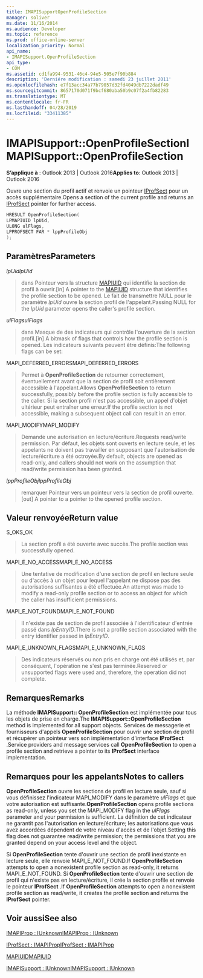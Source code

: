 ```yaml
---
title: IMAPISupportOpenProfileSection
manager: soliver
ms.date: 11/16/2014
ms.audience: Developer
ms.topic: reference
ms.prod: office-online-server
localization_priority: Normal
api_name:
- IMAPISupport.OpenProfileSection
api_type:
- COM
ms.assetid: cd1fa994-9531-46c4-94e5-505e7f90b884
description: 'Derniére modification : samedi 23 juillet 2011'
ms.openlocfilehash: e7f13acc34a77b79057d32fd4049db7222dadf49
ms.sourcegitcommit: 8657170d071f9bcf680aba50b9c07f2a4fb82283
ms.translationtype: MT
ms.contentlocale: fr-FR
ms.lasthandoff: 04/28/2019
ms.locfileid: "33411385"
---
```

# <a name="imapisupportopenprofilesection"></a><span data-ttu-id="84240-103">IMAPISupport::OpenProfileSection</span><span class="sxs-lookup"><span data-stu-id="84240-103">IMAPISupport::OpenProfileSection</span></span>

  
  
<span data-ttu-id="84240-104">**S’applique à** : Outlook 2013 | Outlook 2016</span><span class="sxs-lookup"><span data-stu-id="84240-104">**Applies to**: Outlook 2013 | Outlook 2016</span></span> 
  
<span data-ttu-id="84240-105">Ouvre une section du profil actif et renvoie un pointeur [IProfSect](iprofsectimapiprop.md) pour un accès supplémentaire.</span><span class="sxs-lookup"><span data-stu-id="84240-105">Opens a section of the current profile and returns an [IProfSect](iprofsectimapiprop.md) pointer for further access.</span></span> 
  
```cpp
HRESULT OpenProfileSection(
LPMAPIUID lpUid,
ULONG ulFlags,
LPPROFSECT FAR * lppProfileObj
);
```

## <a name="parameters"></a><span data-ttu-id="84240-106">Paramètres</span><span class="sxs-lookup"><span data-stu-id="84240-106">Parameters</span></span>

 <span data-ttu-id="84240-107">_lpUid_</span><span class="sxs-lookup"><span data-stu-id="84240-107">_lpUid_</span></span>
  
> <span data-ttu-id="84240-108">dans Pointeur vers la structure [MAPIUID](mapiuid.md) qui identifie la section de profil à ouvrir.</span><span class="sxs-lookup"><span data-stu-id="84240-108">[in] A pointer to the [MAPIUID](mapiuid.md) structure that identifies the profile section to be opened.</span></span> <span data-ttu-id="84240-109">Le fait de transmettre NULL pour le paramètre _lpUid_ ouvre la section profil de l'appelant.</span><span class="sxs-lookup"><span data-stu-id="84240-109">Passing NULL for the  _lpUid_ parameter opens the caller's profile section.</span></span> 
    
 <span data-ttu-id="84240-110">_ulFlags_</span><span class="sxs-lookup"><span data-stu-id="84240-110">_ulFlags_</span></span>
  
> <span data-ttu-id="84240-111">dans Masque de des indicateurs qui contrôle l'ouverture de la section profil.</span><span class="sxs-lookup"><span data-stu-id="84240-111">[in] A bitmask of flags that controls how the profile section is opened.</span></span> <span data-ttu-id="84240-112">Les indicateurs suivants peuvent être définis:</span><span class="sxs-lookup"><span data-stu-id="84240-112">The following flags can be set:</span></span>
    
<span data-ttu-id="84240-113">MAPI_DEFERRED_ERRORS</span><span class="sxs-lookup"><span data-stu-id="84240-113">MAPI_DEFERRED_ERRORS</span></span> 
  
> <span data-ttu-id="84240-114">Permet à **OpenProfileSection** de retourner correctement, éventuellement avant que la section de profil soit entièrement accessible à l'appelant.</span><span class="sxs-lookup"><span data-stu-id="84240-114">Allows **OpenProfileSection** to return successfully, possibly before the profile section is fully accessible to the caller.</span></span> <span data-ttu-id="84240-115">Si la section profil n'est pas accessible, un appel d'objet ultérieur peut entraîner une erreur.</span><span class="sxs-lookup"><span data-stu-id="84240-115">If the profile section is not accessible, making a subsequent object call can result in an error.</span></span> 
    
<span data-ttu-id="84240-116">MAPI_MODIFY</span><span class="sxs-lookup"><span data-stu-id="84240-116">MAPI_MODIFY</span></span> 
  
> <span data-ttu-id="84240-117">Demande une autorisation en lecture/écriture.</span><span class="sxs-lookup"><span data-stu-id="84240-117">Requests read/write permission.</span></span> <span data-ttu-id="84240-118">Par défaut, les objets sont ouverts en lecture seule, et les appelants ne doivent pas travailler en supposant que l'autorisation de lecture/écriture a été octroyée.</span><span class="sxs-lookup"><span data-stu-id="84240-118">By default, objects are opened as read-only, and callers should not work on the assumption that read/write permission has been granted.</span></span> 
    
 <span data-ttu-id="84240-119">_lppProfileObj_</span><span class="sxs-lookup"><span data-stu-id="84240-119">_lppProfileObj_</span></span>
  
> <span data-ttu-id="84240-120">remarquer Pointeur vers un pointeur vers la section de profil ouverte.</span><span class="sxs-lookup"><span data-stu-id="84240-120">[out] A pointer to a pointer to the opened profile section.</span></span>
    
## <a name="return-value"></a><span data-ttu-id="84240-121">Valeur renvoyée</span><span class="sxs-lookup"><span data-stu-id="84240-121">Return value</span></span>

<span data-ttu-id="84240-122">S_OK</span><span class="sxs-lookup"><span data-stu-id="84240-122">S_OK</span></span> 
  
> <span data-ttu-id="84240-123">La section profil a été ouverte avec succès.</span><span class="sxs-lookup"><span data-stu-id="84240-123">The profile section was successfully opened.</span></span>
    
<span data-ttu-id="84240-124">MAPI_E_NO_ACCESS</span><span class="sxs-lookup"><span data-stu-id="84240-124">MAPI_E_NO_ACCESS</span></span> 
  
> <span data-ttu-id="84240-125">Une tentative de modification d'une section de profil en lecture seule ou d'accès à un objet pour lequel l'appelant ne dispose pas des autorisations suffisantes a été effectuée.</span><span class="sxs-lookup"><span data-stu-id="84240-125">An attempt was made to modify a read-only profile section or to access an object for which the caller has insufficient permissions.</span></span>
    
<span data-ttu-id="84240-126">MAPI_E_NOT_FOUND</span><span class="sxs-lookup"><span data-stu-id="84240-126">MAPI_E_NOT_FOUND</span></span> 
  
> <span data-ttu-id="84240-127">Il n'existe pas de section de profil associée à l'identificateur d'entrée passé dans _lpEntryID_.</span><span class="sxs-lookup"><span data-stu-id="84240-127">There is not a profile section associated with the entry identifier passed in  _lpEntryID_.</span></span>
    
<span data-ttu-id="84240-128">MAPI_E_UNKNOWN_FLAGS</span><span class="sxs-lookup"><span data-stu-id="84240-128">MAPI_E_UNKNOWN_FLAGS</span></span> 
  
> <span data-ttu-id="84240-129">Des indicateurs réservés ou non pris en charge ont été utilisés et, par conséquent, l'opération ne s'est pas terminée.</span><span class="sxs-lookup"><span data-stu-id="84240-129">Reserved or unsupported flags were used and, therefore, the operation did not complete.</span></span>
    
## <a name="remarks"></a><span data-ttu-id="84240-130">Remarques</span><span class="sxs-lookup"><span data-stu-id="84240-130">Remarks</span></span>

<span data-ttu-id="84240-131">La méthode **IMAPISupport:: OpenProfileSection** est implémentée pour tous les objets de prise en charge.</span><span class="sxs-lookup"><span data-stu-id="84240-131">The **IMAPISupport::OpenProfileSection** method is implemented for all support objects.</span></span> <span data-ttu-id="84240-132">Services de messagerie et fournisseurs d'appels **OpenProfileSection** pour ouvrir une section de profil et récupérer un pointeur vers son implémentation d'interface **IProfSect** .</span><span class="sxs-lookup"><span data-stu-id="84240-132">Service providers and message services call **OpenProfileSection** to open a profile section and retrieve a pointer to its **IProfSect** interface implementation.</span></span> 
  
## <a name="notes-to-callers"></a><span data-ttu-id="84240-133">Remarques pour les appelants</span><span class="sxs-lookup"><span data-stu-id="84240-133">Notes to callers</span></span>

 <span data-ttu-id="84240-134">**OpenProfileSection** ouvre les sections de profil en lecture seule, sauf si vous définissez l'indicateur MAPI_MODIFY dans le paramètre _ulFlags_ et que votre autorisation est suffisante.</span><span class="sxs-lookup"><span data-stu-id="84240-134">**OpenProfileSection** opens profile sections as read-only, unless you set the MAPI_MODIFY flag in the  _ulFlags_ parameter and your permission is sufficient.</span></span> <span data-ttu-id="84240-135">La définition de cet indicateur ne garantit pas l'autorisation en lecture/écriture; les autorisations que vous avez accordées dépendent de votre niveau d'accès et de l'objet.</span><span class="sxs-lookup"><span data-stu-id="84240-135">Setting this flag does not guarantee read/write permission; the permissions that you are granted depend on your access level and the object.</span></span> 
  
<span data-ttu-id="84240-136">Si **OpenProfileSection** tente d'ouvrir une section de profil inexistante en lecture seule, elle renvoie MAPI_E_NOT_FOUND.</span><span class="sxs-lookup"><span data-stu-id="84240-136">If **OpenProfileSection** attempts to open a nonexistent profile section as read-only, it returns MAPI_E_NOT_FOUND.</span></span> <span data-ttu-id="84240-137">Si **OpenProfileSection** tente d'ouvrir une section de profil qui n'existe pas en lecture/écriture, il crée la section profile et renvoie le pointeur **IProfSect** .</span><span class="sxs-lookup"><span data-stu-id="84240-137">If **OpenProfileSection** attempts to open a nonexistent profile section as read/write, it creates the profile section and returns the **IProfSect** pointer.</span></span> 
  
## <a name="see-also"></a><span data-ttu-id="84240-138">Voir aussi</span><span class="sxs-lookup"><span data-stu-id="84240-138">See also</span></span>



[<span data-ttu-id="84240-139">IMAPIProp : IUnknown</span><span class="sxs-lookup"><span data-stu-id="84240-139">IMAPIProp : IUnknown</span></span>](imapipropiunknown.md)
  
[<span data-ttu-id="84240-140">IProfSect : IMAPIProp</span><span class="sxs-lookup"><span data-stu-id="84240-140">IProfSect : IMAPIProp</span></span>](iprofsectimapiprop.md)
  
[<span data-ttu-id="84240-141">MAPIUID</span><span class="sxs-lookup"><span data-stu-id="84240-141">MAPIUID</span></span>](mapiuid.md)
  
[<span data-ttu-id="84240-142">IMAPISupport : IUnknown</span><span class="sxs-lookup"><span data-stu-id="84240-142">IMAPISupport : IUnknown</span></span>](imapisupportiunknown.md)

